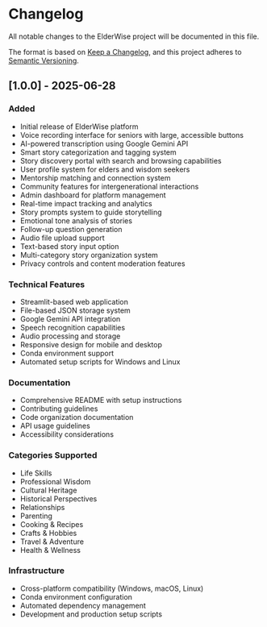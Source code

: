 # Changelog

All notable changes to the ElderWise project will be documented in this file.

The format is based on [Keep a Changelog](https://keepachangelog.com/en/1.0.0/),
and this project adheres to [Semantic Versioning](https://semver.org/spec/v2.0.0.html).

## [1.0.0] - 2025-06-28

### Added
- Initial release of ElderWise platform
- Voice recording interface for seniors with large, accessible buttons
- AI-powered transcription using Google Gemini API
- Smart story categorization and tagging system
- Story discovery portal with search and browsing capabilities
- User profile system for elders and wisdom seekers
- Mentorship matching and connection system
- Community features for intergenerational interactions
- Admin dashboard for platform management
- Real-time impact tracking and analytics
- Story prompts system to guide storytelling
- Emotional tone analysis of stories
- Follow-up question generation
- Audio file upload support
- Text-based story input option
- Multi-category story organization system
- Privacy controls and content moderation features

### Technical Features
- Streamlit-based web application
- File-based JSON storage system
- Google Gemini API integration
- Speech recognition capabilities
- Audio processing and storage
- Responsive design for mobile and desktop
- Conda environment support
- Automated setup scripts for Windows and Linux

### Documentation
- Comprehensive README with setup instructions
- Contributing guidelines
- Code organization documentation
- API usage guidelines
- Accessibility considerations

### Categories Supported
- Life Skills
- Professional Wisdom
- Cultural Heritage
- Historical Perspectives
- Relationships
- Parenting
- Cooking & Recipes
- Crafts & Hobbies
- Travel & Adventure
- Health & Wellness

### Infrastructure
- Cross-platform compatibility (Windows, macOS, Linux)
- Conda environment configuration
- Automated dependency management
- Development and production setup scripts
